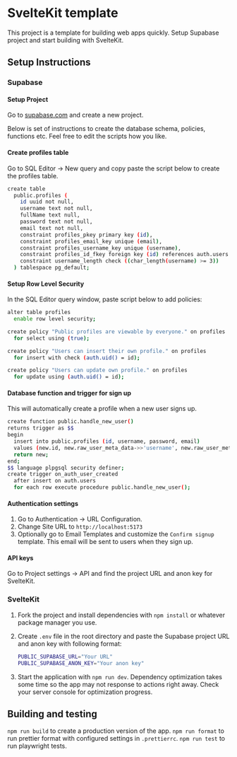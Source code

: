 # SvelteKit template

This project is a template for building web apps quickly. Setup Supabase project and start building with SvelteKit.

## Setup Instructions

### Supabase

#### Setup Project

Go to [supabase.com](https://supabase.com/) and create a new project.

Below is set of instructions to create the database schema, policies, functions etc. Feel free to edit the scripts how you like.

#### Create profiles table

Go to SQL Editor -> New query and copy paste the script below to create the profiles table.

```bash
create table
  public.profiles (
    id uuid not null,
    username text not null,
    fullName text null,
    password text not null,
    email text not null,
    constraint profiles_pkey primary key (id),
    constraint profiles_email_key unique (email),
    constraint profiles_username_key unique (username),
    constraint profiles_id_fkey foreign key (id) references auth.users (id) on delete cascade,
    constraint username_length check ((char_length(username) >= 3))
  ) tablespace pg_default;
```

#### Setup Row Level Security

In the SQL Editor query window, paste script below to add policies:

```bash
alter table profiles
  enable row level security;

create policy "Public profiles are viewable by everyone." on profiles
  for select using (true);

create policy "Users can insert their own profile." on profiles
  for insert with check (auth.uid() = id);

create policy "Users can update own profile." on profiles
  for update using (auth.uid() = id);
```

#### Database function and trigger for sign up

This will automatically create a profile when a new user signs up.

```bash
create function public.handle_new_user()
returns trigger as $$
begin
  insert into public.profiles (id, username, password, email)
  values (new.id, new.raw_user_meta_data->>'username', new.raw_user_meta_data->>'password', new.raw_user_meta_data->>'email');
  return new;
end;
$$ language plpgsql security definer;
create trigger on_auth_user_created
  after insert on auth.users
  for each row execute procedure public.handle_new_user();
```

#### Authentication settings

1. Go to Authentication -> URL Configuration.
2. Change Site URL to `http://localhost:5173`
3. Optionally go to Email Templates and customize the `Confirm signup` template. This email will be sent to users when they sign up.

#### API keys

Go to Project settings -> API and find the project URL and anon key for SvelteKit.

### SvelteKit

1. Fork the project and install dependencies with `npm install` or whatever package manager you use.
2. Create `.env` file in the root directory and paste the Supabase project URL and anon key with following format:

   ```bash
   PUBLIC_SUPABASE_URL="Your URL"
   PUBLIC_SUPABASE_ANON_KEY="Your anon key"
   ```

3. Start the application with `npm run dev`. Dependency optimization takes some time so the app may not response to actions right away. Check your server console for optimization progress.

## Building and testing

`npm run build` to create a production version of the app.
`npm run format` to run prettier format with configured settings in `.prettierrc`.
`npm run test` to run playwright tests.
